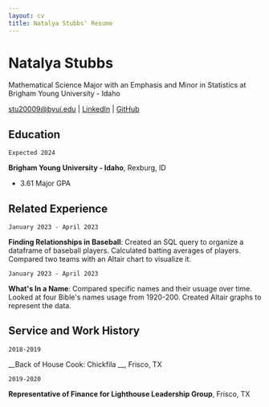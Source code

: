 ```yaml
---
layout: cv
title: Natalya Stubbs' Resume
---
```

# Natalya Stubbs
Mathematical Science Major with an Emphasis and Minor in Statistics at Brigham Young University - Idaho

<div id="webaddress">
<a href="datascience@byui.edu">stu20009@byui.edu</a>
| <a href="https://www.linkedin.com/groups/13537407/">LinkedIn</a>
| <a href="https://github.com/byuids-resumes">GitHub</a>
</div>

<!-- https://www.monique.tech/the-art-of-markdown -->

## Education

`Expected 2024`

__Brigham Young University - Idaho__, Rexburg, ID

- 3.61 Major GPA


## Related Experience

`January 2023 - April 2023`

__Finding Relationships in Baseball__: Created an SQL query to organize a dataframe of baseball players. Calculated batting averages of players. Compared two teams with an Altair chart to visualize it.

`January 2023 - April 2023`

__What's In a Name__: Compared specific names and their usuage over time. Looked at four Bible's names usage from 1920-200. Created Altair graphs to represent the data.


## Service and Work History

`2018-2019`

__Back of House Cook: Chickfila __, Frisco, TX


`2019-2020`

__Representative of Finance for Lighthouse Leadership Group__, Frisco, TX


<!-- ### Footer

Last updated: April 2023 -->


